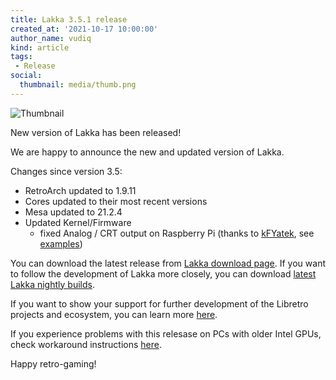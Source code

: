 ```yaml
---
title: Lakka 3.5.1 release
created_at: '2021-10-17 10:00:00'
author_name: vudiq
kind: article
tags:
 - Release
social:
  thumbnail: media/thumb.png
---
```


![Thumbnail](media/thumb.png)

New version of Lakka has been released!

We are happy to announce the new and updated version of Lakka.

Changes since version 3.5:

- RetroArch updated to 1.9.11
- Cores updated to their most recent versions
- Mesa updated to 21.2.4
- Updated Kernel/Firmware
   - fixed Analog / CRT output on Raspberry Pi (thanks to [kFYatek](https://github.com/kFYatek), see [examples](/doc/Raspberry-Pi/#composite-output))

You can download the latest release from [Lakka download page](/get). If you want to follow the development of Lakka more closely, you can download [latest Lakka nightly builds](<%= @config[:devel][:'all-latest'] %>).

If you want to show your support for further development of the Libretro projects and ecosystem, you can learn more [here](http://retroarch.com/index.php?page=donate).

If you experience problems with this relesase on PCs with older Intel GPUs, check workaround instructions [here](https://forums.libretro.com/t/generic-pc-3-5-not-working/35134).

Happy retro-gaming!
